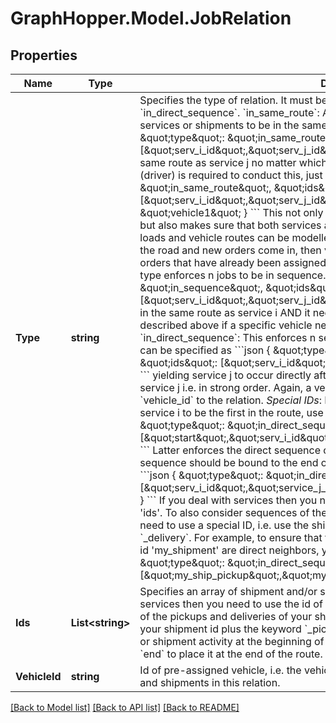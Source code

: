 # GraphHopper.Model.JobRelation
## Properties

Name | Type | Description | Notes
------------ | ------------- | ------------- | -------------
**Type** | **string** | Specifies the type of relation. It must be either of type &#x60;in_same_route&#x60;, &#x60;in_sequence&#x60; or &#x60;in_direct_sequence&#x60;.  &#x60;in_same_route&#x60;: As the name suggest, it enforces the specified services or shipments to be in the same route. It can be specified as follows:  &#x60;&#x60;&#x60;json {    \&quot;type\&quot;: \&quot;in_same_route\&quot;,    \&quot;ids\&quot;: [\&quot;serv_i_id\&quot;,\&quot;serv_j_id\&quot;] } &#x60;&#x60;&#x60;  This enforces service i to be in the same route as service j no matter which vehicle will be employed. If a specific vehicle (driver) is required to conduct this, just add a &#x60;vehicle_id&#x60; like this:  &#x60;&#x60;&#x60; {    \&quot;type\&quot;: \&quot;in_same_route\&quot;,    \&quot;ids\&quot;: [\&quot;serv_i_id\&quot;,\&quot;serv_j_id\&quot;],    \&quot;vehicle_id\&quot;: \&quot;vehicle1\&quot; } &#x60;&#x60;&#x60;  This not only enforce service i and j to be in the same route, but also makes sure that both services are in the route of &#x60;vehicle1&#x60;.  *Tip*: This way initial loads and vehicle routes can be modelled. For example, if your vehicles are already on the road and new orders come in, then vehicles can still be rescheduled subject to the orders that have already been assigned to these vehicles.    &#x60;in_sequence&#x60;: This relation type enforces n jobs to be in sequence. It can be specified as  &#x60;&#x60;&#x60;json {    \&quot;type\&quot;: \&quot;in_sequence\&quot;,    \&quot;ids\&quot;: [\&quot;serv_i_id\&quot;,\&quot;serv_j_id\&quot;] } &#x60;&#x60;&#x60;  which means that service j need to be in the same route as service i AND it needs to occur somewhere after service i. As described above if a specific vehicle needs to conduct this, just add &#x60;vehicle_id&#x60;.   &#x60;in_direct_sequence&#x60;: This enforces n services or shipments to be in direct sequence. It can be specified as  &#x60;&#x60;&#x60;json {    \&quot;type\&quot;: \&quot;in_direct_sequence\&quot;,    \&quot;ids\&quot;: [\&quot;serv_i_id\&quot;,\&quot;serv_j_id\&quot;,\&quot;serv_k_id\&quot;] } &#x60;&#x60;&#x60;  yielding service j to occur directly after service i, and service k to occur directly after service j i.e. in strong order. Again, a vehicle can be assigned a priority by adding a &#x60;vehicle_id&#x60; to the relation.   *Special IDs*: If you look at the previous example and you want service i to be the first in the route, use the special ID &#x60;start&#x60; as follows:  &#x60;&#x60;&#x60;json {    \&quot;type\&quot;: \&quot;in_direct_sequence\&quot;,    \&quot;ids\&quot;: [\&quot;start\&quot;,\&quot;serv_i_id\&quot;,\&quot;serv_j_id\&quot;,\&quot;serv_k_id\&quot;] } &#x60;&#x60;&#x60;  Latter enforces the direct sequence of i, j and k at the beginning of the route. If this sequence should be bound to the end of the route, use the special ID &#x60;end&#x60; like this:  &#x60;&#x60;&#x60;json {    \&quot;type\&quot;: \&quot;in_direct_sequence\&quot;,    \&quot;ids\&quot;: [\&quot;serv_i_id\&quot;,\&quot;service_j_id\&quot;,\&quot;serv_k_id\&quot;,\&quot;end\&quot;] } &#x60;&#x60;&#x60;  If you deal with services then you need to use the &#x27;id&#x27; of your services in the field &#x27;ids&#x27;. To also consider sequences of the pickups and deliveries of your shipments, you need to use a special ID, i.e. use the shipment id plus the keyword &#x60;_pickup&#x60; or &#x60;_delivery&#x60;. For example, to ensure that the pickup and delivery of the shipment with the id &#x27;my_shipment&#x27; are direct neighbors, you need the following specification:  &#x60;&#x60;&#x60; {    \&quot;type\&quot;: \&quot;in_direct_sequence\&quot;,    \&quot;ids\&quot;: [\&quot;my_ship_pickup\&quot;,\&quot;my_ship_delivery\&quot;] } &#x60;&#x60;&#x60;   | 
**Ids** | **List&lt;string&gt;** | Specifies an array of shipment and/or service ids that are in relation. If you deal with services then you need to use the id of your services in ids. To also consider sequences of the pickups and deliveries of your shipments, you need to use a special ID, i.e. use your shipment id plus the keyword &#x60;_pickup&#x60; or &#x60;_delivery&#x60;. If you want to place a service or shipment activity at the beginning of your route, use the special ID &#x60;start&#x60;. In turn, use &#x60;end&#x60; to place it at the end of the route. | 
**VehicleId** | **string** | Id of pre-assigned vehicle, i.e. the vehicle id that is determined to conduct the services and shipments in this relation. | [optional] 

[[Back to Model list]](../README.md#documentation-for-models) [[Back to API list]](../README.md#documentation-for-api-endpoints) [[Back to README]](../README.md)


